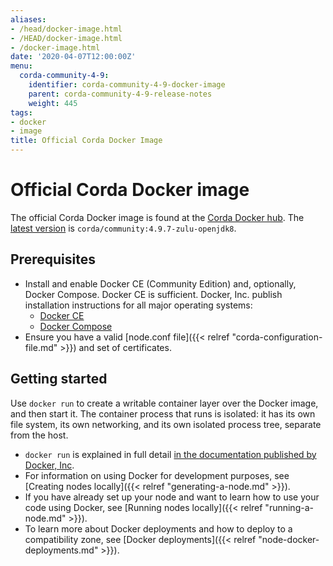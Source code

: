 ```yaml
---
aliases:
- /head/docker-image.html
- /HEAD/docker-image.html
- /docker-image.html
date: '2020-04-07T12:00:00Z'
menu:
  corda-community-4-9:
    identifier: corda-community-4-9-docker-image
    parent: corda-community-4-9-release-notes
    weight: 445
tags:
- docker
- image
title: Official Corda Docker Image
---
```

# Official Corda Docker image

The official Corda Docker image is found at the [Corda Docker hub](https://hub.docker.com/u/corda). The [latest version](https://hub.docker.com/layers/corda/community/4.9.7-zulu-openjdk8/images/sha256-1535cd45b5b8ca7c42db425c4d5dd1b6b209a0ac3e1f62e9196637e6a81491cf?context=explore)
is `corda/community:4.9.7-zulu-openjdk8`.

## Prerequisites

* Install and enable Docker CE (Community Edition) and, optionally, Docker Compose. Docker CE is sufficient. Docker, Inc. publish installation instructions for all major operating systems:
  * [Docker CE](https://www.docker.com/community-edition)
  * [Docker Compose](https://docs.docker.com/compose/install/)
* Ensure you have a valid [node.conf file]({{< relref "corda-configuration-file.md" >}}) and set of certificates.

## Getting started

Use `docker run` to create a writable container layer over the Docker image, and then start it. The container process that runs is isolated: it has its own file system, its own networking, and its own isolated process tree, separate from the host.

* `docker run` is explained in full detail [in the documentation published by Docker, Inc](https://docs.docker.com/engine/reference/commandline/run/).
* For information on using Docker for development purposes, see [Creating nodes locally]({{< relref "generating-a-node.md" >}}).
* If you have already set up your node and want to learn how to use your code using Docker, see [Running nodes locally]({{< relref "running-a-node.md" >}}).
* To learn more about Docker deployments and how to deploy to a compatibility zone, see [Docker deployments]({{< relref "node-docker-deployments.md" >}}).

